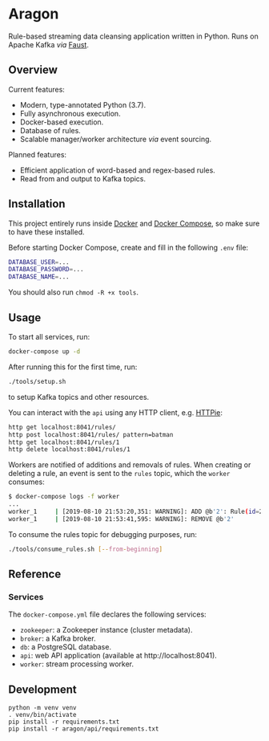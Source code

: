 # Aragon

Rule-based streaming data cleansing application written in Python. Runs on Apache Kafka _via_ [Faust](https://faust.readthedocs.io).

## Overview

Current features:

- Modern, type-annotated Python (3.7).
- Fully asynchronous execution.
- Docker-based execution.
- Database of rules.
- Scalable manager/worker architecture _via_ event sourcing.

Planned features:

- Efficient application of word-based and regex-based rules.
- Read from and output to Kafka topics.

## Installation

This project entirely runs inside [Docker](https://docs.docker.com/install/) and [Docker Compose](https://docs.docker.com/compose/), so make sure to have these installed.

Before starting Docker Compose, create and fill in the following `.env` file:

```bash
DATABASE_USER=...
DATABASE_PASSWORD=...
DATABASE_NAME=...
```

You should also run `chmod -R +x tools`.

## Usage

To start all services, run:

```bash
docker-compose up -d
```

After running this for the first time, run:

```bash
./tools/setup.sh
```

to setup Kafka topics and other resources.

You can interact with the `api` using any HTTP client, e.g. [HTTPie](https://httpie.org/):

```bash
http get localhost:8041/rules/
http post localhost:8041/rules/ pattern=batman
http get localhost:8041/rules/1
http delete localhost:8041/rules/1
```

Workers are notified of additions and removals of rules.
When creating or deleting a rule, an event is sent to the `rules` topic, which the `worker` consumes:

```bash
$ docker-compose logs -f worker
...
worker_1     | [2019-08-10 21:53:20,351: WARNING]: ADD @b'2': Rule(id=2, pattern='superman', is_regex=False)
worker_1     | [2019-08-10 21:53:41,595: WARNING]: REMOVE @b'2'
```

To consume the rules topic for debugging purposes, run:

```bash
./tools/consume_rules.sh [--from-beginning]
```

## Reference

### Services

The `docker-compose.yml` file declares the following services:

- `zookeeper`: a Zookeeper instance (cluster metadata).
- `broker`: a Kafka broker.
- `db`: a PostgreSQL database.
- `api`: web API application (available at http://localhost:8041).
- `worker`: stream processing worker.

## Development

```
python -m venv venv
. venv/bin/activate
pip install -r requirements.txt
pip install -r aragon/api/requirements.txt
```
